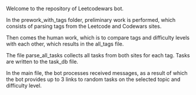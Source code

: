 Welcome to the repository of Leetcodewars bot.

In the prework_with_tags folder, preliminary work is performed, which consists of parsing tags from the Leetcode and Codewars sites.

Then comes the human work, which is to compare tags and difficulty levels with each other, which results in the all_tags file.

The file parse_all_tasks collects all tasks from both sites for each tag. Tasks are written to the task_db file.

In the main file, the bot processes received messages, as a result of which the bot provides up to 3 links to random tasks on the selected topic and difficulty level.
